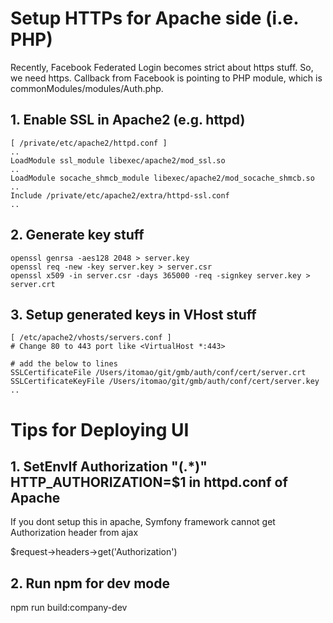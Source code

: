 # Setup HTTPs for Apache side (i.e. PHP)

Recently, Facebook Federated Login becomes strict about https stuff.
So, we need https. Callback from Facebook is pointing to PHP module, which is commonModules/modules/Auth.php.

## 1. Enable SSL in Apache2 (e.g. httpd)

```
[ /private/etc/apache2/httpd.conf ]
..
LoadModule ssl_module libexec/apache2/mod_ssl.so
..
LoadModule socache_shmcb_module libexec/apache2/mod_socache_shmcb.so
..
Include /private/etc/apache2/extra/httpd-ssl.conf
..
```

## 2. Generate key stuff
```
openssl genrsa -aes128 2048 > server.key
openssl req -new -key server.key > server.csr
openssl x509 -in server.csr -days 365000 -req -signkey server.key > server.crt

```

## 3. Setup generated keys in VHost stuff

```
[ /etc/apache2/vhosts/servers.conf ]
# Change 80 to 443 port like <VirtualHost *:443>

# add the below to lines
SSLCertificateFile /Users/itomao/git/gmb/auth/conf/cert/server.crt
SSLCertificateKeyFile /Users/itomao/git/gmb/auth/conf/cert/server.key
..
```

# Tips for Deploying UI
## 1. SetEnvIf Authorization "(.*)" HTTP_AUTHORIZATION=$1 in httpd.conf of Apache

If you dont setup this in apache, Symfony framework cannot get Authorization header from ajax

$request->headers->get('Authorization')

## 2. Run npm for dev mode

npm run build:company-dev
